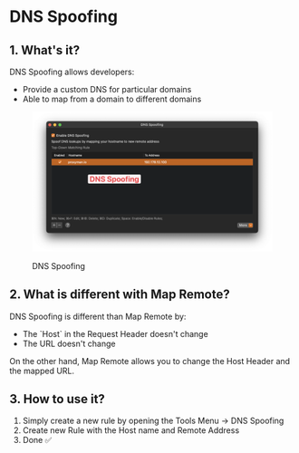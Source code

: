 # DNS Spoofing

## 1. What's it?

DNS Spoofing allows developers:

* Provide a custom DNS for particular domains
* Able to map from a domain to different domains

<figure><img src="../.gitbook/assets/1 (3).png" alt=""><figcaption><p>DNS Spoofing</p></figcaption></figure>

## 2. What is different with Map Remote?

DNS Spoofing is different than Map Remote by:

* The \`Host\` in the Request Header doesn't change
* The URL doesn't change

On the other hand, Map Remote allows you to change the Host Header and the mapped URL.

## 3. How to use it?

1. Simply create a new rule by opening the Tools Menu -> DNS Spoofing
2. Create new Rule with the Host name and Remote Address
3. Done ✅

